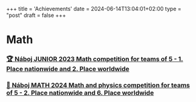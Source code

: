 +++
title = 'Achievements'
date = 2024-06-14T13:04:01+02:00
type = "post"
draft = false
+++

# Math

### [🏆 **Náboj JUNIOR 2023** Math competition for teams of 5 - 1. Place nationwide and 2. Place worldwide](https://junior.naboj.org/sk/sk/results/category/nj/)

### [🥈 **Náboj MATH 2024** Math and physics competition for teams of 5 - 2. Place nationwide and 6. Place worldwide](https://math.naboj.org/sk/sk/results/category/junior/)
